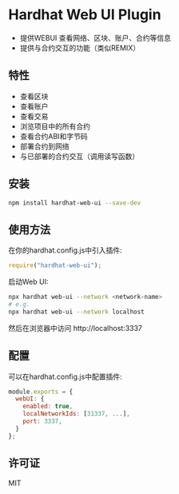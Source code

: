 # Hardhat Web UI Plugin

- 提供WEBUI 查看网络、区块、账户、合约等信息
- 提供与合约交互的功能（类似REMIX）

## 特性
- 查看区块
- 查看账户
- 查看交易
- 浏览项目中的所有合约
- 查看合约ABI和字节码
- 部署合约到网络
- 与已部署的合约交互（调用读写函数）

## 安装

```bash
npm install hardhat-web-ui --save-dev
```

## 使用方法

在你的hardhat.config.js中引入插件:

```javascript
require("hardhat-web-ui");
```

启动Web UI:

```bash
npx hardhat web-ui --network <network-name>
# e.g.
npx hardhat web-ui --network localhost
```

然后在浏览器中访问 http://localhost:3337

## 配置

可以在hardhat.config.js中配置插件:

```javascript
module.exports = {
  webUI: {
    enabled: true,
    localNetworkIds: [31337, ...],
    port: 3337,
  }
};
```

## 许可证

MIT
